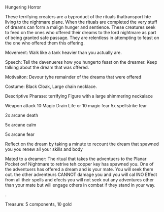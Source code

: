 Hungering Horror

These terrifying creaters are a byproduct of the rituals thattransport hte living to the nightmare plane. When the rituals are completed the very stuff of dreams can form a malign hunger and sentience. These creatures seek to feed on the ones who offered their dreams to the lord nightmare as part of being granted safe passage. They are relentless in attempting to feast on the one who offered them this offering. 

Movement: Walk like a tank heavier than you actually are.

Speech: Tell the davenueres how you hungerto feast on the dreamer. Keep talking about the dream that was offered. 

Motivaiton: Devour tyhe remainder of the dreams that were offered

Costume: Black Cloak, Large chain necklace. 

Descriptive Pharase: terrifying Figure with a large shimmering neckalace

Weapon attack 10 Magic Drain Life or 10 magic fear 5x spellstrike fear

2x arcane death

5x arcane calm

5x arcane fear

Reflect on the dream by taking a minute to recount the dream that spawned you you renew all your skills and body 

Mated to a dreamer: The ritual that takes the adventuers to the Planar Pocket ovf Nightmare to retrive teh copper key has spawned you. One of the adventuers has offered a dream and is your mate. You will seek them out. the other adventeurs CANNOT damage you and you will cal lNO Effect from all their spells and efects you will not seek out any adventures other than your mate but will  engage others in combat if they stand in your way. 



. 

Treasure: 5 components, 10 gold